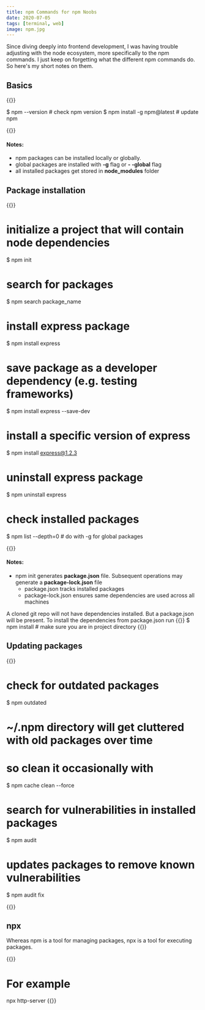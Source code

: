 ```yaml
---
title: npm Commands for npm Noobs
date: 2020-07-05
tags: [terminal, web]
image: npm.jpg
---
```


Since diving deeply into frontend development, I was having trouble adjusting with the node ecosystem, more specifically to the npm commands. I just keep on forgetting what the different npm commands do. So here's my short notes on them.

## Basics

{{<highlight bash>}}

$ npm --version              # check npm version
$ npm install -g npm@latest  # update npm

{{</highlight>}}

#### Notes:

- npm packages can be installed locally or globally. 
- global packages are installed with **-g** flag or **- -global** flag
- all installed packages get stored in **node_modules** folder

## Package installation

{{<highlight bash>}}

# initialize a project that will contain node dependencies
$ npm init                    

# search for packages
$ npm search package_name

# install express package
$ npm install express    

# save package as a developer dependency (e.g. testing frameworks)
$ npm install express --save-dev 

# install a specific version of express
$ npm install express@1.2.3   

# uninstall express package
$ npm uninstall express       

# check installed packages
$ npm list --depth=0          # do with -g for global packages

{{</highlight>}}

#### Notes:

- npm init generates **package.json** file. Subsequent operations may generate a **package-lock.json** file
    - package.json tracks installed packages
    - package-lock.json ensures same dependencies are used across all machines

A cloned git repo will not have dependencies installed. But a package.json will be present. To install the dependencies from package.json run
{{<highlight bash>}}
$ npm install   # make sure you are in project directory
{{</highlight>}}

## Updating packages

{{<highlight bash>}}

# check for outdated packages
$ npm outdated    

# ~/.npm directory will get cluttered with old packages over time
# so clean it occasionally with
$ npm cache clean --force

# search for vulnerabilities in installed packages
$ npm audit

# updates packages to remove known vulnerabilities
$ npm audit fix

{{</highlight>}}

## npx

Whereas npm is a tool for managing packages, npx is a tool for executing packages.

{{<highlight bash>}}
# For example
npx http-server
{{</highlight>}}